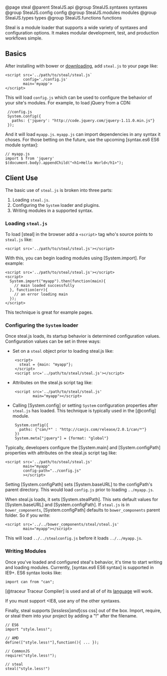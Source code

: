 @page steal
@parent StealJS.api
@group StealJS.syntaxes syntaxes
@group StealJS.config config
@group StealJS.modules modules
@group StealJS.types types
@group StealJS.functions functions

Steal is a  module loader that supports a wide variety of 
syntaxes and configuration options. It makes modular development, test,
and production workflows simple.

## Basics

After installing with bower or
[downloading](https://github.com/bitovi/steal/archive/master.zip),
add `steal.js` to your page like:

    <script src='../path/to/steal/steal.js`
            config='./config.js'
            main='myapp'>
    </script>

This will load `config.js` which can be used to configure the behavior of
your site's modules. For example, to load jQuery from a CDN:

     //config.js
     System.config({
       paths: {'jquery': "http://code.jquery.com/jquery-1.11.0.min.js"}
     });

And it will load `myapp.js`. `myapp.js` can import
dependencies in any syntax it choses. For those betting on the future, 
use the upcoming [syntax.es6 ES6 module syntax]:

    // myapp.js
    import $ from 'jquery'
    $(document.body).appendChild("<h1>Hello World</h1>");

## Client Use

The basic use of `steal.js` is broken into three parts:

1. Loading `steal.js`.
2. Configuring the `System` loader and plugins.
3. Writing modules in a supported syntax.

### Loading `steal.js`

To load [steal] in the browser add a `<script>` tag who's source
points to `steal.js` like:

    <script src='../path/to/steal/steal.js'></script>

With this, you can begin loading modules using [System.import]. For example:

    <script src='../path/to/steal/steal.js'></script>
    <script>
      System.import("myapp").then(function(main){
        // main loaded successfully
      }, function(err){
        // an error loading main
      });
    </script>

This technique is great for example pages.

### Configuring the `System` loader

Once steal.js loads, its startup behavior is determined
configuration values.  Configuration values can be set in three ways:

 - Set on a `steal` object prior to loading steal.js like:
  
        <script>
          steal = {main: "myapp"};
        </script>
        <script src='../path/to/steal/steal.js'></script>
   
 - Attributes on the steal.js script tag like:
  
        <script src='../path/to/steal/steal.js'
                main="myapp"></script>
 
 - Calling [System.config] or setting `System` configuration properties
   after `steal.js` has loaded. This technique is typically used in the [@config] module.
  
        System.config({
          paths: {"can/*" : "http://canjs.com/release/2.0.1/can/*"}
        })
        System.meta["jquery"] = {format: "global"}
        
Typically, developers configure the [System.main] and [System.configPath] properties 
with attributes on the steal.js script tag like:

    <script src='../path/to/steal/steal.js'
            main="myapp"
            config-path="../config.js"
            ></script>
        
Setting [System.configPath] sets [System.baseURL] to the 
configPath's parent directory.  This would load `config.js` prior to
loading `../myapp.js`.

When steal.js loads, it sets [System.stealPath].  This sets default values
for [System.baseURL] and [System.configPath]. If `steal.js` is in `bower_components`,
[System.configPath] defaults to `bower_components` parent folder. So if you write:

    <script src='../../bower_components/steal/steal.js'
            main="myapp"></script>

This will load `../../stealconfig.js` before it loads `../../myapp.js`.

### Writing Modules

Once you've loaded and configured steal's behavior, it's time to start 
writing and loading modules.  Currently, [syntax.es6 ES6 syntax] is supported
in IE9+.  ES6 syntax looks like:

    import can from "can";
    
[@traceur Traceur Compiler] is used and all of 
of its [language](https://github.com/google/traceur-compiler/wiki/LanguageFeatures) will work.

If you must support <IE8, use any of the other syntaxes.

Finally, steal supports [$less less] and [$css css] out of the box. Import, require, or
steal them into your project by adding a "!" after the filename.

    // ES6
    import "style.less!";
    
    // AMD
    define(["style.less!"],function(){ ... });
    
    // CommonJS
    require("style.less!");
    
    // steal
    steal("style.less!")

